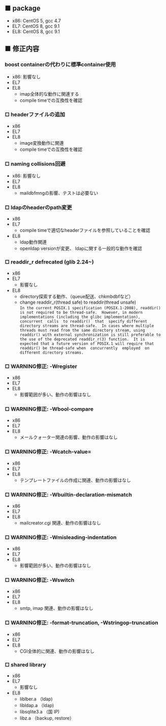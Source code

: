## **■ package**
+ x86: CentOS 5, gcc 4.7
+ EL7: CentOS 8, gcc 9.1
+ EL8: CentOS 8, gcc 9.1

## **■ 修正内容**

### **boost containerの代わりに標準container使用**
+ x86: 影響なし
+ EL7
+ EL8
    - imap全体的な動作に関連する
    - compile timeでの互換性を確認

### **□ headerファイルの追加**
+ x86
+ EL7
+ EL8
    - image変換動作に関連
    - compile timeでの互換性を確認

### **□ naming collisions回避**
+ x86: 影響なし
+ EL7
+ EL8
    - maildbfmngの影響、テストは必要ない

### **□ ldapのheaderのpath変更**
+ x86
+ EL7
    - compile timeで適切なheaderファイルを参照していることを確認
+ EL8
    - ldap動作関連
    - openldap versionが変更、 ldapに関する一般的な動作を確認

### **□ readdir_r defrecated (glib 2.24~)**
+ x86
+ EL7
    - 影響なし
+ EL8
    - directory探索する動作、（queue配送、chkmbdbfなど）
    - change readdir_r(thread safe) to readdir(thread unsafe)  
       `In the current POSIX.1 specification (POSIX.1-2008), readdir() is not required to be thread-safe.  However, in modern implementations (including the glibc implementation), concurrent  calls  to
       readdir()  that  specify different directory streams are thread-safe.  In cases where multiple threads must read from the same directory stream, using readdir() with external synchronization is
       still preferable to the use of the deprecated readdir_r(3) function.  It is expected that a future version of POSIX.1 will require that readdir() be thread-safe when  concurrently  employed  on different directory streams.`

### **□ WARNING修正: -Wregister**
+ x86
+ EL7
+ EL8
    - 影響範囲が多い、動作の影響はなし


### **□ WARNING修正: -Wbool-compare**
+ x86
+ EL7
+ EL8
    - メールクォーター関連の影響、動作の影響はなし

### **□ WARNING修正: -Wcatch-value=**
+ x86
+ EL7
+ EL8
    - テンプレートファイルの作成に関連、動作の影響はなし


### **□ WARNING修正: -Wbuiltin-declaration-mismatch**
+ x86
+ EL7
+ EL8
    - mailcreator.cgi 関連、動作の影響はなし


### **□ WARNING修正:  -Wmisleading-indentation**
+ x86
+ EL7
+ EL8
    - 影響範囲が多い、動作の影響はなし

### **□ WARNING修正: -Wswitch**
+ x86
+ EL7
+ EL8
    - smtp, imap 関連、動作の影響はなし

### **□ WARNING修正: -format-truncation, -Wstringop-truncation**
+ x86
+ EL7
+ EL8
    - CGI全体的に関連、動作の影響はなし

### **□ shared library**
+ x86
+ EL7
    - 影響なし
+ EL8
    - liblber.a （ldap)
    - libldap.a （ldap)
    - libsqlite3.a （国 IP)
    - libz.a （backup, restore）
